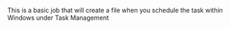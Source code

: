 This is a basic job that will create a file when you schedule the task within Windows under Task Management
